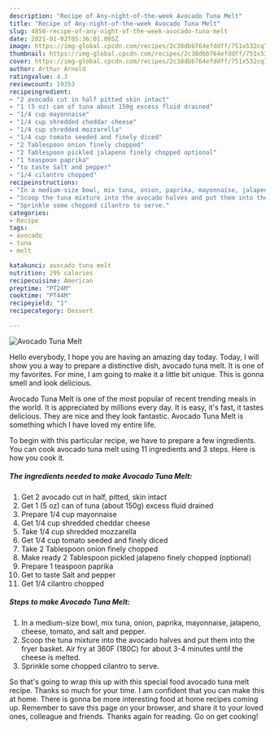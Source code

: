 ```yaml
---
description: "Recipe of Any-night-of-the-week Avocado Tuna Melt"
title: "Recipe of Any-night-of-the-week Avocado Tuna Melt"
slug: 4850-recipe-of-any-night-of-the-week-avocado-tuna-melt
date: 2021-01-02T05:36:01.095Z
image: https://img-global.cpcdn.com/recipes/2c38dbb764efddff/751x532cq70/avocado-tuna-melt-recipe-main-photo.jpg
thumbnail: https://img-global.cpcdn.com/recipes/2c38dbb764efddff/751x532cq70/avocado-tuna-melt-recipe-main-photo.jpg
cover: https://img-global.cpcdn.com/recipes/2c38dbb764efddff/751x532cq70/avocado-tuna-melt-recipe-main-photo.jpg
author: Arthur Arnold
ratingvalue: 4.3
reviewcount: 19353
recipeingredient:
- "2 avocado cut in half pitted skin intact"
- "1 (5 oz) can of tuna about 150g excess fluid drained"
- "1/4 cup mayonnaise"
- "1/4 cup shredded cheddar cheese"
- "1/4 cup shredded mozzarella"
- "1/4 cup tomato seeded and finely diced"
- "2 Tablespoon onion finely chopped"
- "2 Tablespoon pickled jalapeno finely chopped optional"
- "1 teaspoon paprika"
- "to taste Salt and pepper"
- "1/4 cilantro chopped"
recipeinstructions:
- "In a medium-size bowl, mix tuna, onion, paprika, mayonnaise, jalapeno, cheese, tomato, and salt and pepper."
- "Scoop the tuna mixture into the avocado halves and put them into the fryer basket. Air fry at 360F (180C) for about 3-4 minutes until the cheese is melted."
- "Sprinkle some chopped cilantro to serve."
categories:
- Recipe
tags:
- avocado
- tuna
- melt

katakunci: avocado tuna melt 
nutrition: 295 calories
recipecuisine: American
preptime: "PT24M"
cooktime: "PT44M"
recipeyield: "1"
recipecategory: Dessert

---
```



![Avocado Tuna Melt](https://img-global.cpcdn.com/recipes/2c38dbb764efddff/751x532cq70/avocado-tuna-melt-recipe-main-photo.jpg)

Hello everybody, I hope you are having an amazing day today. Today, I will show you a way to prepare a distinctive dish, avocado tuna melt. It is one of my favorites. For mine, I am going to make it a little bit unique. This is gonna smell and look delicious.

Avocado Tuna Melt is one of the most popular of recent trending meals in the world. It is appreciated by millions every day. It is easy, it's fast, it tastes delicious. They are nice and they look fantastic. Avocado Tuna Melt is something which I have loved my entire life.




To begin with this particular recipe, we have to prepare a few ingredients. You can cook avocado tuna melt using 11 ingredients and 3 steps. Here is how you cook it.

<!--inarticleads1-->

##### The ingredients needed to make Avocado Tuna Melt:

1. Get 2 avocado cut in half, pitted, skin intact
1. Get 1 (5 oz) can of tuna (about 150g) excess fluid drained
1. Prepare 1/4 cup mayonnaise
1. Get 1/4 cup shredded cheddar cheese
1. Take 1/4 cup shredded mozzarella
1. Get 1/4 cup tomato seeded and finely diced
1. Take 2 Tablespoon onion finely chopped
1. Make ready 2 Tablespoon pickled jalapeno finely chopped (optional)
1. Prepare 1 teaspoon paprika
1. Get to taste Salt and pepper
1. Get 1/4 cilantro chopped




<!--inarticleads2-->

##### Steps to make Avocado Tuna Melt:

1. In a medium-size bowl, mix tuna, onion, paprika, mayonnaise, jalapeno, cheese, tomato, and salt and pepper.
1. Scoop the tuna mixture into the avocado halves and put them into the fryer basket. Air fry at 360F (180C) for about 3-4 minutes until the cheese is melted.
1. Sprinkle some chopped cilantro to serve.




So that's going to wrap this up with this special food avocado tuna melt recipe. Thanks so much for your time. I am confident that you can make this at home. There is gonna be more interesting food at home recipes coming up. Remember to save this page on your browser, and share it to your loved ones, colleague and friends. Thanks again for reading. Go on get cooking!
